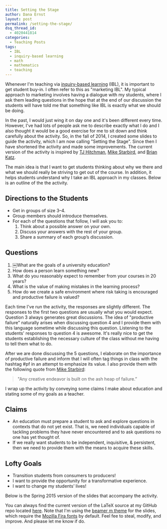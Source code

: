 ```yaml
---
title: Setting the Stage
author: Dana Ernst
layout: post
permalink: /setting-the-stage/
dsq_thread_id:
  - 4020441814
categories:
  - Teaching Posts
tags:
  - IBL
  - inquiry-based learning
  - math
  - mathematics
  - teaching
---
```


Whenever I'm teaching via [inquiry-based learning](http://maamathedmatters.blogspot.com/2013/05/what-heck-is-ibl.html) (IBL), it is important to get student buy-in.  I often refer to this as "marketing IBL".  My typical approach to marketing involves having a dialogue with my students, where I ask them leading questions in the hope that at the end of our discussion the students will have told me that something like IBL is exactly what we should be doing.  

In the past, I would just wing it on day one and it's been different every time. However, I've had lots of people ask me to describe exactly what I do and I also thought it would be a good exercise for me to sit down and think carefully about the activity.  So, in the fall of 2014, I created some slides to guide the activity, which I am now calling "Setting the Stage".  Since then I have shortened the activity and made some improvements. The current version of the activity is inspired by [TJ Hitchman](http://theronhitchman.github.io), [Mike Starbird](http://www.ma.utexas.edu/users/starbird/), and [Brian Katz](https://twitter.com/thewordninja_bk).

The main idea is that I want to get students thinking about why we there and what we should really be striving to get out of the course.  In addition, it helps students understand why I take an IBL approach in my classes. Below is an outline of the the activity.

## Directions to the Students ##

- Get in groups of size 3–4.
- Group members should introduce themselves.
- For each of the questions that follow, I will ask you to:
    1. Think about a possible answer on your own.
    2. Discuss your answers with the rest of your group.
    3. Share a summary of each group’s discussion.

## Questions ##

1.  ￼What are the goals of a university education?
2.  How does a person learn something new?
3.  What do you reasonably expect to remember from your courses in 20 years?
4.  What is the value of making mistakes in the learning process?
5.  How do we create a safe environment where risk taking is encouraged and productive failure is valued?

Each time I've run the activity, the responses are slightly different.  The responses to the first two questions are usually what you would expect.  Question 3 always generates great discussions.  The idea of "productive failure" naturally arises when discussing question 4 and I provide them with this language sometime while discussing this question.  Listening to the students' responses to question 4 is awesome. It's really nice to get the students establishing the necessary culture of the class without me having to tell them what to do.

After we are done discussing the 5 questions, I elaborate on the importance of productive failure and inform that I will often tag things in class with the hashtag \#pf in an attempt to emphasize its value.  I also provide them with the following quote from [Mike Starbird](http://www.ma.utexas.edu/users/starbird/):

> "Any creative endeavor is built on the ash heap of failure.”

I wrap up the activity by conveying some claims I make about education and stating some of my goals as a teacher.

## Claims ##

- An education must prepare a student to ask and explore questions in contexts that do not yet exist. That is, we need individuals capable of tackling problems they have never encountered and to ask questions no one has yet thought of.
- If we really want students to be independent, inquisitive, & persistent, then we need to provide them with the means to acquire these skills.

## Lofty Goals ##

- Transition students from consumers to producers!
- I want to provide the opportunity for a transformative experience.
- I want to change my students’ lives!

Below is the Spring 2015 version of the slides that accompany the activity.

<div>
<script async class="speakerdeck-embed" data-id="4591c4107e8b013259f02ed1d5d39548" data-ratio="1.33333333333333" src="//speakerdeck.com/assets/embed.js"></script>
</div>

You can always find the current version of the LaTeX source at my GitHub repo located [here](https://github.com/dcernst/MiscTeachingMaterials). Note that I'm using the [beamer m theme](https://github.com/matze/mtheme) for the slides, which require the [Mozilla Fira fonts](https://github.com/mozilla/Fira) by default.  Feel fee to steal, modify, and improve. And please let me know if do.
